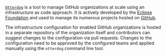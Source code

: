 [`Otterdog`](https://gitlab.eclipse.org/eclipsefdn/security/otterdog/) is a tool to manage GitHub organizations at
scale using an infrastructure as code approach. It is actively developed by the
[Eclipse Foundation](https://www.eclipse.org/) and used to manage its numerous projects hosted on
[GitHub](https://eclipsefdn.github.io/otterdog-configs/).

The infrastructure configuration for enabled GitHub organizations is hosted in a separate repository of the
organization itself and contributors can suggest changes to the configuration via pull requests. Changes to the
configuration need to be approved by the configured teams and applied manually using the `otterdog` command line tool.
